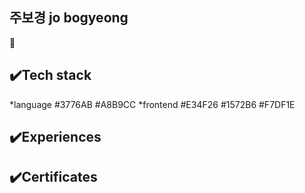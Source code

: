 <!--title-->
## 주보경 jo bogyeong
🤚
<!--content-->
## ✔️Tech stack
*language
#3776AB #A8B9CC 
*frontend
#E34F26 #1572B6 #F7DF1E
## ✔️Experiences
## ✔️Certificates
